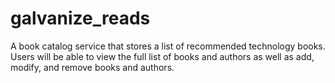 # galvanize_reads

A book catalog service that stores a list of recommended technology books. Users will be able to view the full list of books and authors as well as add, modify, and remove books and authors.
